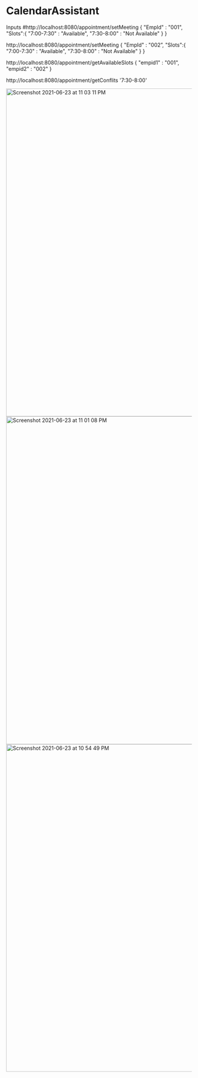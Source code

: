 # CalendarAssistant
Inputs
#http://localhost:8080/appointment/setMeeting
{
    "EmpId" : "001",
    "Slots":{
        "7:00-7:30" : "Available",
        "7:30-8:00" : "Not Available"
    }
}

http://localhost:8080/appointment/setMeeting
{
    "EmpId" : "002”,
    "Slots":{
        "7:00-7:30" : "Available",
        "7:30-8:00" : "Not Available"
    }
}

http://localhost:8080/appointment/getAvailableSlots
{
   "empid1" : "001",
   "empid2" : "002"
}

http://localhost:8080/appointment/getConflits
'7:30-8:00'

<img width="890" alt="Screenshot 2021-06-23 at 11 03 11 PM" src="https://user-images.githubusercontent.com/51916483/123146691-cf5d5b80-d47b-11eb-915f-4ef95ef48519.png">
<img width="890" alt="Screenshot 2021-06-23 at 11 01 08 PM" src="https://user-images.githubusercontent.com/51916483/123146801-edc35700-d47b-11eb-95e8-f616e9cd662d.png">
<img width="889" alt="Screenshot 2021-06-23 at 10 54 49 PM" src="https://user-images.githubusercontent.com/51916483/123146822-f4ea6500-d47b-11eb-9508-54f4de92e774.png">
